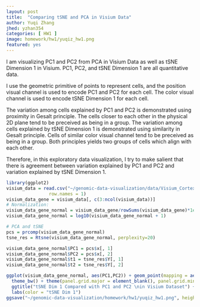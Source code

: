 ```yaml
---
layout: post
title:  "Comparing tSNE and PCA in Visium Data"
author: Yuqi Zhang
jhed: yzhan354
categories: [ HW1 ]
image: homework/hw1/yuqiz_hw1.png
featured: yes
---
```


I am visualizing PC1 and PC2 from PCA in Visium Data as well as tSNE Dimension 1 in Visium. PC1, PC2, and tSNE Dimension 1 are all quantitative data. 

I use the geometric primitive of points to represent cells, and the position visual channel is used to encode PC1 and PC2 for each cell. The color visual channel is used to encode tSNE Dimension 1 for each cell. 

The variation among cells explained by PC1 and PC2 is demonstrated using proximity in Gesalt principle. The cells closer to each other in the physical 2D plane tend to be preceived as being in a group. The variation among cells explained by tSNE Dimension 1 is demonstrated using similarity in Gesalt principle. Cells of similar color visual channel tend to be preceived as being in a group. Both principles yields two groups of cells which align with each other. 

Therefore, in this exploratory data visualization, I try to make salient that there is agreement between variation explained by PC1 and PC2 and variation explained by tSNE Dimension 1.

```R
library(ggplot2)
visium_data = read.csv("~/genomic-data-visualization/data/Visium_Cortex_varnorm.csv.gz", 
                row.names = 1)
visium_data_gene = visium_data[, c(3:ncol(visium_data))]
# Normalization: 
visium_data_gene_normal = visium_data_gene/rowSums(visium_data_gene)*1e6
visium_data_gene_normal = log10(visium_data_gene_normal + 1) 

# PCA and tSNE
pcs = prcomp(visium_data_gene_normal)
tsne_res = Rtsne(visium_data_gene_normal, perplexity=20)

visium_data_gene_normal$PC1 = pcs$x[, 1]
visium_data_gene_normal$PC2 = pcs$x[, 2]
visium_data_gene_normal$t1 = tsne_res$Y[, 1]
visium_data_gene_normal$t2 = tsne_res$Y[, 2]

ggplot(visium_data_gene_normal, aes(PC1,PC2)) + geom_point(mapping = aes(color = t1), size = 1.5) +
  theme_bw() + theme(panel.grid.major = element_blank(), panel.grid.minor = element_blank()) + 
  ggtitle("tSNE Dim 1 Compared with PC1 and PC2 \nin Visium Dataset") +
  labs(color = "tSNE Dim 1")
ggsave("~/genomic-data-visualization/homework/hw1/yuqiz_hw1.png", height = 5, width = 5.5)
```
